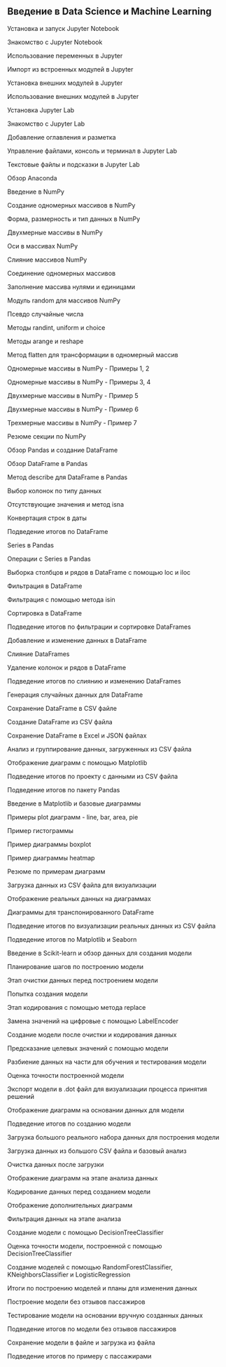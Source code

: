 ## Введение в Data Science и Machine Learning

Установка и запуск Jupyter Notebook

Знакомство с Jupyter Notebook

Использование переменных в Jupyter

Импорт из встроенных модулей в Jupyter

Установка внешних модулей в Jupyter

Использование внешних модулей в Jupyter

Установка Jupyter Lab

Знакомство с Jupyter Lab

Добавление оглавления и разметка

Управление файлами, консоль и терминал в Jupyter Lab

Текстовые файлы и подсказки в Jupyter Lab

Обзор Anaconda

Введение в NumPy

Создание одномерных массивов в NumPy

Форма, размерность и тип данных в NumPy

Двухмерные массивы в NumPy

Оси в массивах NumPy

Слияние массивов NumPy

Соединение одномерных массивов

Заполнение массива нулями и единицами

Модуль random для массивов NumPy

Псевдо случайные числа

Методы randint, uniform и choice

Методы arange и reshape

Метод flatten для трансформации в одномерный массив

Одномерные массивы в NumPy - Примеры 1, 2

Одномерные массивы в NumPy - Примеры 3, 4

Двухмерные массивы в NumPy - Пример 5

Двухмерные массивы в NumPy - Пример 6

Трехмерные массивы в NumPy - Пример 7

Резюме секции по NumPy

Обзор Pandas и создание DataFrame

Обзор DataFrame в Pandas

Метод describe для DataFrame в Pandas

Выбор колонок по типу данных

Отсутствующие значения и метод isna

Конвертация строк в даты

Подведение итогов по DataFrame

Series в Pandas

Операции с Series в Pandas

Выборка столбцов и рядов в DataFrame с помощью loc и iloc

Фильтрация в DataFrame

Фильтрация с помощью метода isin

Сортировка в DataFrame

Подведение итогов по фильтрации и сортировке DataFrames

Добавление и изменение данных в DataFrame

Слияние DataFrames

Удаление колонок и рядов в DataFrame

Подведение итогов по слиянию и изменению DataFrames

Генерация случайных данных для DataFrame

Сохранение DataFrame в CSV файле

Создание DataFrame из CSV файла

Сохранение DataFrame в Excel и JSON файлах

Анализ и группирование данных, загруженных из CSV файла

Отображение диаграмм с помощью Matplotlib

Подведение итогов по проекту с данными из CSV файла

Подведение итогов по пакету Pandas

Введение в Matplotlib и базовые диаграммы

Примеры plot диаграмм - line, bar, area, pie

Пример гистограммы

Пример диаграммы boxplot

Пример диаграммы heatmap

Резюме по примерам диаграмм

Загрузка данных из CSV файла для визуализации

Отображение реальных данных на диаграммах

Диаграммы для транспонированного DataFrame

Подведение итогов по визуализации реальных данных из CSV файла

Подведение итогов по Matplotlib и Seaborn

Введение в Scikit-learn и обзор данных для создания модели

Планирование шагов по построению модели

Этап очистки данных перед построением модели

Попытка создания модели

Этап кодирования с помощью метода replace

Замена значений на цифровые с помощью LabelEncoder

Создание модели после очистки и кодирования данных

Предсказание целевых значений с помощью модели

Разбиение данных на части для обучения и тестирования модели

Оценка точности построенной модели

Экспорт модели в .dot файл для визуализации процесса принятия решений

Отображение диаграмм на основании данных для модели

Подведение итогов по созданию модели

Загрузка большого реального набора данных для построения модели

Загрузка данных из большого CSV файла и базовый анализ

Очистка данных после загрузки

Отображение диаграмм на этапе анализа данных

Кодирование данных перед созданием модели

Отображение дополнительных диаграмм

Фильтрация данных на этапе анализа

Создание модели с помощью DecisionTreeClassifier

Оценка точности модели, построенной с помощью DecisionTreeClassifier

Создание моделей с помощью RandomForestClassifier, KNeighborsClassifier и LogisticRegression

Итоги по построению моделей и планы для изменения данных

Построение модели без отзывов пассажиров

Тестирование модели на основании вручную созданных данных

Подведение итогов по модели без отзывов пассажиров

Сохранение модели в файле и загрузка из файла

Подведение итогов по примеру с пассажирами
